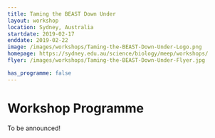 ```yaml
---
title: Taming the BEAST Down Under
layout: workshop
location: Sydney, Australia
startdate: 2019-02-17
enddate: 2019-02-22
image: /images/workshops/Taming-the-BEAST-Down-Under-Logo.png
homepage: https://sydney.edu.au/science/biology/meep/workshops/
flyer: /images/workshops/Taming-the-BEAST-Down-Under-Flyer.jpg

has_programme: false
---
```


# Workshop Programme

To be announced!
